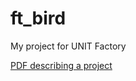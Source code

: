 # ft_bird
My project for UNIT Factory

[PDF describing a project](https://drive.google.com/open?id=1Yr0nCENtHuJ-IKd6HapJD6yxUrDfIq9p)
